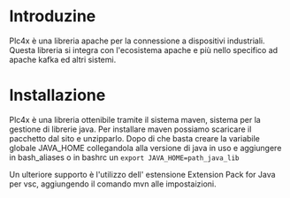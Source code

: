 # Introduzine 
Plc4x è una libreria apache per la connessione a dispositivi industriali. Questa libreria si integra con l'ecosistema apache e più nello specifico ad apache kafka ed altri sistemi.


# Installazione

Plc4x è una libreria ottenibile tramite il sistema maven, sistema per la gestione di librerie java.
Per installare maven possiamo scaricare il pacchetto dal sito e unzipparlo.
Dopo di che basta creare la variabile globale JAVA_HOME collegandola alla versione di java in uso e aggiungere in bash_aliases o in bashrc un `export JAVA_HOME=path_java_lib`


Un ulteriore supporto è l'utilizzo dell' estensione Extension Pack for Java per vsc, aggiungendo il comando mvn alle impostaizioni.